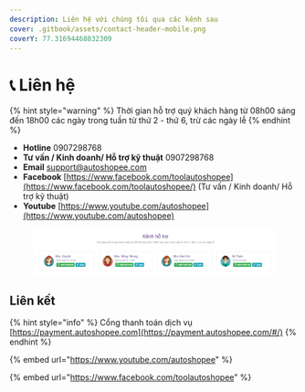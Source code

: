```yaml
---
description: Liên hệ với chúng tôi qua các kênh sau
cover: .gitbook/assets/contact-header-mobile.png
coverY: 77.31694468832309
---
```


# 📞 Liên hệ

{% hint style="warning" %}
Thời gian hỗ trợ quý khách hàng từ 08h00 sáng đến 18h00 các ngày trong tuần từ thứ 2 - thứ 6, trừ các ngày lễ
{% endhint %}

* **Hotline** 0907298768
* **Tư vấn / Kinh doanh/ Hỗ trợ kỹ thuật** 0907298768
* **Email** support@autoshopee.com
* **Facebook** [https://www.facebook.com/toolautoshopee](https://www.facebook.com/toolautoshopee/) (Tư vấn / Kinh doanh/ Hỗ trợ kỹ thuật)
* **Youtube** [https://www.youtube.com/autoshopee](https://www.youtube.com/autoshopee)

<div data-full-width="true">

<figure><img src=".gitbook/assets/image (1) (1).png" alt=""><figcaption></figcaption></figure>

</div>

## Liên kết

{% hint style="info" %}
Cổng thanh toán dịch vụ [https://payment.autoshopee.com](https://payment.autoshopee.com/#/)
{% endhint %}

{% embed url="https://www.youtube.com/autoshopee" %}

{% embed url="https://www.facebook.com/toolautoshopee" %}
